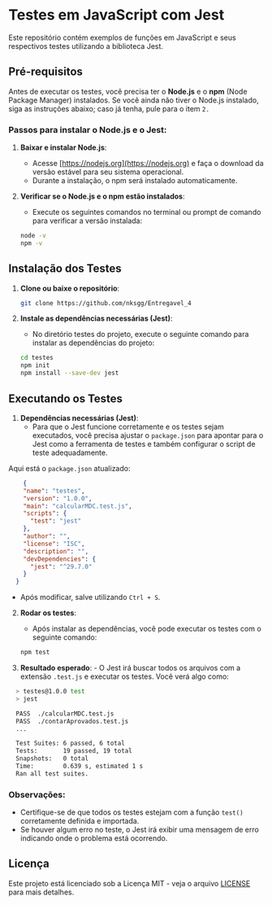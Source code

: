 # Testes em JavaScript com Jest

Este repositório contém exemplos de funções em JavaScript e seus respectivos testes utilizando a biblioteca Jest.

## Pré-requisitos

Antes de executar os testes, você precisa ter o **Node.js** e o **npm** (Node Package Manager) instalados. Se você ainda não tiver o Node.js instalado, siga as instruções abaixo; caso já tenha, pule para o item `2.`

### Passos para instalar o Node.js e o Jest:

1. **Baixar e instalar Node.js**:
    - Acesse [https://nodejs.org](https://nodejs.org) e faça o download da versão estável para seu sistema operacional.
    - Durante a instalação, o npm será instalado automaticamente.

2. **Verificar se o Node.js e o npm estão instalados**:
    - Execute os seguintes comandos no terminal ou prompt de comando para verificar a versão instalada:

    ```bash
    node -v
    npm -v
    ```

## Instalação dos Testes

1. **Clone ou baixe o repositório**:

    ```bash
    git clone https://github.com/nksgg/Entregavel_4
    ```

2. **Instale as dependências necessárias (Jest)**:
    - No diretório testes do projeto, execute o seguinte comando para instalar as dependências do projeto:

    ```bash
    cd testes
    npm init
    npm install --save-dev jest
    ```

## Executando os Testes

1. **Dependências necessárias (Jest)**:
    - Para que o Jest funcione corretamente e os testes sejam executados, você precisa ajustar o `package.json` para apontar para o Jest como a ferramenta de testes e também configurar o script de teste adequadamente.

Aqui está o `package.json` atualizado:

  ```json
      {
      "name": "testes",
      "version": "1.0.0",
      "main": "calcularMDC.test.js",
      "scripts": {
        "test": "jest"
      },
      "author": "",
      "license": "ISC",
      "description": "",
      "devDependencies": {
        "jest": "^29.7.0"
      }
    }
   ```
- Após modificar, salve utilizando `Ctrl + S`.

2. **Rodar os testes**:
    - Após instalar as dependências, você pode executar os testes com o seguinte comando:

    ```bash
    npm test
    ```

  3. **Resultado esperado**:
    - O Jest irá buscar todos os arquivos com a extensão `.test.js` e executar os testes. Você verá algo como:

  ```bash
    > testes@1.0.0 test
    > jest

    PASS  ./calcularMDC.test.js
    PASS  ./contarAprovados.test.js
    ...

    Test Suites: 6 passed, 6 total
    Tests:       19 passed, 19 total
    Snapshots:   0 total
    Time:        0.639 s, estimated 1 s
    Ran all test suites.
  ```

### Observações:

- Certifique-se de que todos os testes estejam com a função `test()` corretamente definida e importada.
- Se houver algum erro no teste, o Jest irá exibir uma mensagem de erro indicando onde o problema está ocorrendo.


## Licença

Este projeto está licenciado sob a Licença MIT - veja o arquivo [LICENSE](LICENSE) para mais detalhes.
